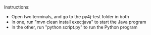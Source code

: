 Instructions:
 - Open two terminals, and go to the py4j-test folder in both
 - In one, run "mvn clean install exec:java" to start the Java program
 - In the other, run "python script.py" to run the Python program